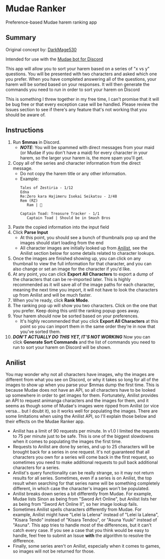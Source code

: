 # Mudae Ranker
 Preference-based Mudae harem ranking app

## Summary
Original concept by: [DarkMage530](https://github.com/jonmervine)

Intended for use with the [Mudae bot for Discord](https://discordbots.org/bot/432610292342587392)

This app will allow you to sort your harem based on a series of "x vs y" questions. You will be presented with two characters and asked which one you prefer. When you have completed answering all of the questions, your harem will be sorted based on your responses. It will then generate the commands you need to run in order to sort your harem on Discord

This is something I threw together in my free time, I can't promise that it will be bug free or that every exception case will be handled. Please review the Issues section to see if there's any feature that's not working that you should be aware of.

## Instructions
1. Run **$mmas** in Discord.
   - **_NOTE_**: You will be spammed with direct messages from your maid (or Mudae if you don't have a maid) for every character in your harem, so the larger your harem is, the more spam you'll get.
2. Copy all of the series and character information from the direct message.
   - Do not copy the harem title or any other information.
   - Example:
     ```
     Tales of Zestiria - 1/12 
     Edna
     Re:Zero kara Hajimeru Isekai Seikatsu - 2/48 
     Rem (RZ)
        Ram | 🤷
     
     Captain Toad: Treasure Tracker - 1/1 
        Captain Toad | Should be in Smash Bros
     ```
3. Paste the copied information into the input field
4. Click **Parse Input**
   - At this point, you should see a bunch of thumbnails pop up and the images should start loading from the end
   - All character images are initially looked up from [Anilist](https://anilist.co/), see the Anilist section below for some details related to character lookups.
5. Once the images are finished showing up, you can click on any thumbnail to view the full information for that character, and you can also change or set an image for the character if you'd like.
6. At any point, you can click **Export All Characters** to export a dump of the characters that can be re-imported later. This is highly recommended as it will save all of the image paths for each character, meaning the next time you import, it will not have to look the characters up from Anilist and will be much faster.
7. When you're ready, click **Rank Mode**.
8. The ranking pop up will show you two characters. Click on the one that you prefer. Keep doing this until the ranking popup goes away.
9. Your harem should now be sorted based on your preferences.
   - It's highly recommended that you click **Export All Characters** at this point so you can import them in the same order they're in now that you've sorted them.
10. **_DON'T ACTUALLY DO THIS YET, IT'S NOT WORKING_** Now you can click **Generate Sort Commands** and the list of commands you need to run to sort your harem on Discord will be shown.

## Anilist
You may wonder why not all characters have images, why the images are different from what you see on Discord, or why it takes so long for all of the images to show up when you parse your $mmas dump the first time. This is because Mudae does not have an API, so all characters have to be looked up somewhere in order to get images for them. Fortunately, Anilist provides an API to request animanga characters and the images for them, and it seems as though some of Mudae's images were ripped from Anilist (or vice versa... but I doubt it), so it works well for populating the images. There are some limitations when using the Anilist API, so I'll explain those below and their effects on the Mudae Ranker app.
- Anilist has a limit of 90 requests per minute. In v1.0 I limited the requests to 75 per minute just to be safe. This is one of the biggest slowdowns when it comes to populating the images the first time.
- Requests to Anilist are done by series, and up to 25 characters will be brought back for a series in one request. It's not guaranteed that all characters you own for a series will come back in the first request, so sometimes you need to make additional requests to pull back additional characters for a series.
- Anilist's query functionality can be really strange, so it may not return results for all series. Sometimes, even if a series is on Anilist, the top result when searching for that series name will be something completely different, in which case the character's images won't be populated.
- Anilist breaks down series a bit differently from Mudae. For example, Mudae lists Sinon as being from "Sword Art Online", but Anilist lists her as being from "Sword Art Online II", so her image lookup fails.
- Sometimes Anilist spells characters differently from Mudae. For example, Anilist might have "Lelei la Lelena" instead of "Lelei la Lalena", "Kisara Tendo" instead of "Kisara Tendou", or "Asuna Yuuki" instead of "Asuna". This app tries to handle most of the differences, but it can't catch every case. If you see a case that you think would be easy to handle, feel free to submit an Issue **with** the algorithm to resolve the difference.
- Finally, some series aren't on Anilist, especially when it comes to games, so images will not be returned for those.
